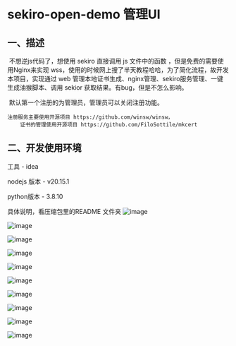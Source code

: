 # sekiro-open-demo 管理UI

## 一、描述

​	不想逆js代码了，想使用 sekiro 直接调用 js 文件中的函数 ，但是免费的需要使用Nginx来实现 wss，使用的时候网上搜了半天教程哈哈，为了简化流程，故开发本项目，实现通过 web 管理本地证书生成、nginx管理、sekiro服务管理、一键生成油猴脚本、调用 sekior 获取结果。有bug，但是不怎么影响。

​	默认第一个注册的为管理员，管理员可以关闭注册功能。

 	注册服务主要使用开源项目 https://github.com/winsw/winsw，
        证书的管理使用开源项目 https://github.com/FiloSottile/mkcert


	
## 二、开发使用环境

工具 - idea

nodejs 版本 - v20.15.1

python版本  - 3.8.10

具体说明，看压缩包里的README 文件夹
  ![image](https://github.com/user-attachments/assets/69373d7f-7dfa-4a74-b887-0953a9a085b0)

  ![image](https://github.com/user-attachments/assets/e43cf2fe-5610-413c-8bc1-bb06b267712e)

  ![image](https://github.com/user-attachments/assets/9fadc2a0-ef23-463a-9822-aa763da6ccdc)

  ![image](https://github.com/user-attachments/assets/10fc12de-d4f0-4c95-838b-b5728c213361)

  ![image](https://github.com/user-attachments/assets/2a7f5058-fff8-44bf-8f76-302b6c20a9db)

  ![image](https://github.com/user-attachments/assets/74760ac3-2b3c-4987-9ffa-259637076869)

  ![image](https://github.com/user-attachments/assets/ce632f52-a70f-4185-8743-4f6066040bd7)

  ![image](https://github.com/user-attachments/assets/c426d9d7-430b-4b16-bd3f-c41e33bbea2b)

  ![image](https://github.com/user-attachments/assets/02f232f7-c68f-413d-bfc3-1a5ef0a30e43)

  ![image](https://github.com/user-attachments/assets/db3b8879-ee51-4bfb-a87f-1731f6a45941)





